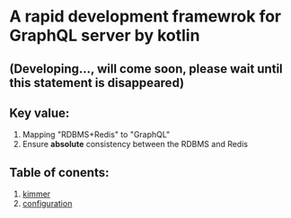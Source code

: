 # A rapid development framewrok for GraphQL server by kotlin
## (Developing..., will come soon, please wait until this statement is disappeared)

## Key value:
1. Mapping "RDBMS+Redis" to "GraphQL"
2. Ensure **absolute** consistency between the RDBMS and Redis

## Table of conents:

1. [kimmer](./doc/kimmer.md)
2. [configuration](./doc/configuration.md)
